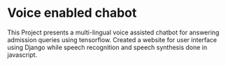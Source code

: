 # Voice enabled chabot
 This Project presents a multi-lingual voice assisted chatbot for answering admission queries using tensorflow. Created a website for user interface using Django while speech recognition and speech synthesis done in javascript.
